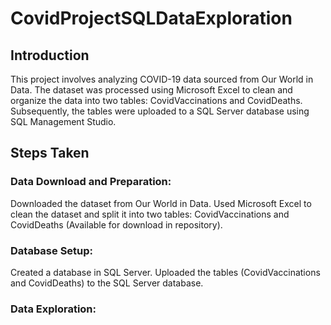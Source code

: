 # CovidProjectSQLDataExploration
 
## Introduction
This project involves analyzing COVID-19 data sourced from Our World in Data. The dataset was processed using Microsoft Excel to clean and organize the data into two tables: CovidVaccinations and CovidDeaths. Subsequently, the tables were uploaded to a SQL Server database using SQL Management Studio.

## Steps Taken
### Data Download and Preparation:
Downloaded the dataset from Our World in Data.
Used Microsoft Excel to clean the dataset and split it into two tables: CovidVaccinations and CovidDeaths (Available for download in repository).

### Database Setup:

Created a database in SQL Server.
Uploaded the tables (CovidVaccinations and CovidDeaths) to the SQL Server database.

### Data Exploration:
